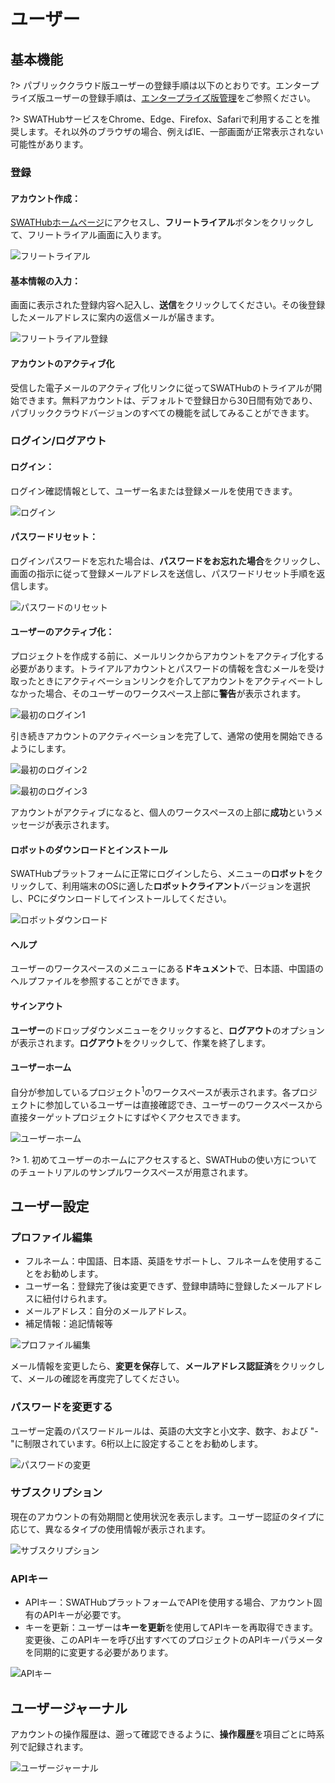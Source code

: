 ユーザー
===

基本機能
---

?> パブリッククラウド版ユーザーの登録手順は以下のとおりです。エンタープライズ版ユーザーの登録手順は、[エンタープライズ版管理](design_enterprise_management)をご参照ください。

?> SWATHubサービスをChrome、Edge、Firefox、Safariで利用することを推奨します。それ以外のブラウザの場合、例えばIE、一部画面が正常表示されない可能性があります。

### 登録

#### アカウント作成：

[SWATHubホームページ](http://swathub.com)にアクセスし、**フリートライアル**ボタンをクリックして、フリートライアル画面に入ります。

![フリートライアル](../assets/img/manual-user-01.png)

#### 基本情報の入力：

画面に表示された登録内容へ記入し、**送信**をクリックしてください。その後登録したメールアドレスに案内の返信メールが届きます。

![フリートライアル登録](../assets/img/manual-user-02.png)

#### アカウントのアクティブ化

受信した電子メールのアクティブ化リンクに従ってSWATHubのトライアルが開始できます。無料アカウントは、デフォルトで登録日から30日間有効であり、パブリッククラウドバージョンのすべての機能を試してみることができます。

### ログイン/ログアウト

#### ログイン：

ログイン確認情報として、ユーザー名または登録メールを使用できます。

![ログイン](../assets/img/manual-user-03.png)

#### パスワードリセット：

ログインパスワードを忘れた場合は、**パスワードをお忘れた場合**をクリックし、画面の指示に従って登録メールアドレスを送信し、パスワードリセット手順を返信します。

![パスワードのリセット](../assets/img/manual-user-04.png)

#### ユーザーのアクティブ化：

プロジェクトを作成する前に、メールリンクからアカウントをアクティブ化する必要があります。トライアルアカウントとパスワードの情報を含むメールを受け取ったときにアクティベーションリンクを介してアカウントをアクティベートしなかった場合、そのユーザーのワークスペース上部に**警告**が表示されます。

![最初のログイン1](../assets/img/manual-user-05.png)

引き続きアカウントのアクティベーションを完了して、通常の使用を開始できるようにします。

![最初のログイン2](../assets/img/manual-user-06.png)

![最初のログイン3](../assets/img/manual-user-07.png)

アカウントがアクティブになると、個人のワークスペースの上部に**成功**というメッセージが表示されます。

#### ロボットのダウンロードとインストール

SWATHubプラットフォームに正常にログインしたら、メニューの**ロボット**をクリックして、利用端末のOSに適した**ロボットクライアント**バージョンを選択し、PCにダウンロードしてインストールしてください。

![ロボットダウンロード](../assets/img/manual-user-08.png)

#### ヘルプ

ユーザーのワークスペースのメニューにある**ドキュメント**で、日本語、中国語のヘルプファイルを参照することができます。

#### サインアウト

**ユーザー**のドロップダウンメニューをクリックすると、**ログアウト**のオプションが表示されます。**ログアウト**をクリックして、作業を終了します。

#### ユーザーホーム

自分が参加しているプロジェクト<sup>1</sup>のワークスペースが表示されます。各プロジェクトに参加しているユーザーは直接確認でき、ユーザーのワークスペースから直接ターゲットプロジェクトにすばやくアクセスできます。

![ユーザーホーム](../assets/img/manual-user-09.png)

?> 1. 初めてユーザーのホームにアクセスすると、SWATHubの使い方についてのチュートリアルのサンプルワークスペースが用意されます。

ユーザー設定
---

### プロファイル編集

* フルネーム：中国語、日本語、英語をサポートし、フルネームを使用することをお勧めします。
* ユーザー名：登録完了後は変更できず、登録申請時に登録したメールアドレスに紐付けられます。
* メールアドレス：自分のメールアドレス。
* 補足情報：追記情報等

![プロファイル編集](../assets/img/manual-user-10.png)

メール情報を変更したら、**変更を保存**して、**メールアドレス認証済**をクリックして、メールの確認を再度完了してください。

### パスワードを変更する

ユーザー定義のパスワードルールは、英語の大文字と小文字、数字、および "-"に制限されています。6桁以上に設定することをお勧めします。

![パスワードの変更](../assets/img/manual-user-11.png)

### サブスクリプション

現在のアカウントの有効期間と使用状況を表示します。ユーザー認証のタイプに応じて、異なるタイプの使用情報が表示されます。

![サブスクリプション](../assets/img/manual-user-12.png)

### APIキー

* APIキー：SWATHubプラットフォームでAPIを使用する場合、アカウント固有のAPIキーが必要です。
* キーを更新：ユーザーは**キーを更新**を使用してAPIキーを再取得できます。変更後、このAPIキーを呼び出すすべてのプロジェクトのAPIキーパラメータを同期的に変更する必要があります。

![APIキー](../assets/img/manual-user-13.png)

ユーザージャーナル
---

アカウントの操作履歴は、遡って確認できるように、**操作履歴**を項目ごとに時系列で記録されます。

![ユーザージャーナル](../assets/img/manual-user-14.png)
